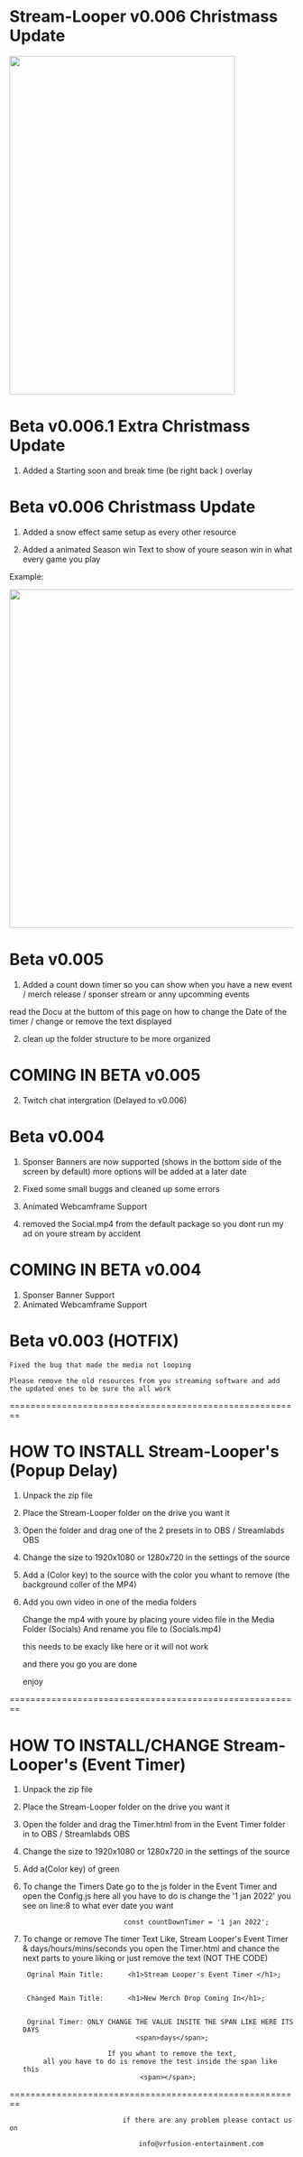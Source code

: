 # Stream-Looper v0.006 Christmass Update

 <img src="examples/StreamLooper.png" height="600" width="400">




# Beta v0.006.1 Extra Christmass Update

1. Added a Starting soon and break time (be right back )
overlay 


# Beta v0.006 Christmass Update

1. Added a snow effect same setup as every other resource

2. Added a animated Season win Text to show of youre season win in what every game you play 

Example:

<img src="examples/Season-win-Example.png" height="600" width="800">


# Beta v0.005
1. Added a count down timer so you can show when you have a new event / merch release / sponser stream
 or anny upcomming events 

 read the Docu at the buttom of this page on how to change the Date of the timer
 / change or remove the text displayed 

2. clean up the folder structure to be more organized 



# COMING IN BETA v0.005

2. Twitch chat intergration (Delayed to v0.006)




# Beta v0.004

1. Sponser Banners are now supported (shows in the bottom side of the screen by default)
more options will be added at a later date

2. Fixed some small buggs and cleaned up some errors

3. Animated Webcamframe Support

4. removed the Social.mp4 from the default package so you dont run my ad on youre stream by accident



# COMING IN BETA v0.004

1.  Sponser Banner Support
2.  Animated Webcamframe Support


# Beta v0.003 (HOTFIX)

    Fixed the bug that made the media not looping

    Please remove the old resources from you streaming software and add the updated ones to be sure the all work
 
 ========================================================

# HOW TO INSTALL Stream-Looper's (Popup Delay)

1. Unpack the zip file
2. Place the Stream-Looper folder on the drive you want it 
2. Open the folder and drag one of the 2 presets in to OBS / Streamlabds OBS 
3. Change the size to 1920x1080 or 1280x720 in the settings of the source
4. Add a (Color key) to the source with the color you whant to remove (the background coller of the MP4)
5. Add you own video in one of the media folders 

    Change the mp4 with youre by placing youre video file in the Media Folder (Socials)
    And rename you file to (Socials.mp4)


    this needs to be exacly like here or it will not work

    and there you go you are done 

    enjoy 
    
 ========================================================
 

# HOW TO INSTALL/CHANGE Stream-Looper's (Event Timer)

1. Unpack the zip file
2. Place the Stream-Looper folder on the drive you want it 
2. Open the folder and drag the Timer.html from in the Event Timer folder in to OBS / Streamlabds OBS 
3. Change the size to 1920x1080 or 1280x720 in the settings of the source
4. Add a(Color key) of green
5. To change the Timers Date go to the js folder in the Event Timer and open the Config.js
                            here all you have to do is change the
                    '1 jan 2022' you see on line:8 to what ever date you want

                                const countDownTimer = '1 jan 2022';

6. To change or remove The timer Text Like,
         Stream Looper's Event Timer & days/hours/mins/seconds
         you open the Timer.html and chance the next parts to youre liking or just remove the text (NOT THE CODE)


        Ogrinal Main Title:      <h1>Stream Looper's Event Timer </h1>;


        Changed Main Title:      <h1>New Merch Drop Coming In</h1>;


        Ogrinal Timer: ONLY CHANGE THE VALUE INSITE THE SPAN LIKE HERE ITS DAYS 
                                   <span>days</span>;

                            If you whant to remove the text,
            all you have to do is remove the test inside the span like this 
                                    <span></span>;



 ========================================================


                                if there are any problem please contact us on 

                                    info@vrfusion-entertainment.com
